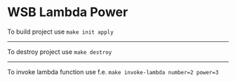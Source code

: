# WSB Lambda Power

To build project use `make init apply`

---
To destroy project use `make destroy`

---
To invoke lambda function use f.e. `make invoke-lambda number=2 power=3`